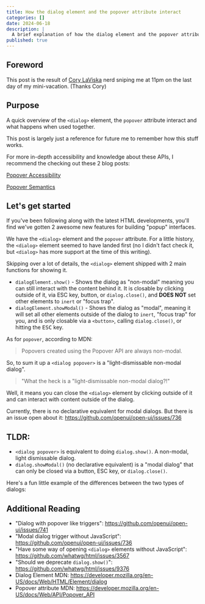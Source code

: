 ```yaml
---
title: How the dialog element and the popover attribute interact
categories: []
date: 2024-06-18
description: |
  A brief explanation of how the dialog element and the popover attribute interact and what happens when used together.
published: true
---
```


## Foreword

This post is the result of [Cory LaViska](@claviska) nerd sniping me at 11pm on the last day of my mini-vacation. (Thanks Cory)

## Purpose

A quick overview of the `<dialog>` element, the `popover` attribute interact and what happens when used together.

This post is largely just a reference for future me to remember how this stuff works.

For more in-depth accessibility and knowledge about these APIs, I recommend the checking out these 2 blog posts:

[Popover Accessibility](https://hidde.blog/popover-accessibility/)

[Popover Semantics](https://hidde.blog/popover-semantics/)

## Let's get started

If you've been following along with the latest HTML developments, you'll find we've gotten 2 awesome new features for building "popup" interfaces.

We have the `<dialog>` element and the `popover` attribute. For a little history, the `<dialog>` element seemed to have landed first (no I didn't fact check it, but `<dialog>` has more support at the time of this writing).

Skipping over a lot of details, the `<dialog>` element shipped with 2 main functions for showing it.

- `dialogElement.show()` - Shows the dialog as "non-modal" meaning you can still interact with the content behind it. It is closable by clicking outside of it, via ESC key, button, or `dialog.close()`, and **DOES NOT** set other elements to `inert` or "focus trap".
- `dialogElement.showModal()` - Shows the dialog as "modal", meaning it will set all other elements outside of the dialog to `inert`, "focus trap" for you, and is only closable via a `<button>`, calling `dialog.close()`, or hitting the <kbd>ESC</kbd> key.

As for `popover`, according to MDN:

> Popovers created using the Popover API are always non-modal.

So, to sum it up a `<dialog popover>` is a "light-dismissable non-modal dialog".

> "What the heck is a "light-dismissable non-modal dialog?!"

Well, it means you can close the `<dialog>` element by clicking outside of it and can interact with content outside of the dialog.

Currently, there is no declarative equivalent for modal dialogs. But there is an issue open about it: <https://github.com/openui/open-ui/issues/736>

## TLDR:

- `<dialog popover>` is equivalent to doing `dialog.show()`. A non-modal, light dismissable dialog.
- `dialog.showModal()` (no declarative equivalent) is a "modal dialog" that can only be closed via a button, ESC key, or `dialog.close()`.

Here's a fun little example of the differences between the two types of dialogs:

<light-preview wrap="hard">
  <template slot="code">
    <dialog id="modal-dialog">
      Modal Dialog
      <br>
      <form method="dialog">
        <button>Close Dialog</button>
      </form>
    </dialog>

    <dialog id="popover-dialog" popover>
      Popover Dialog
      <br>
      <button popovertarget="popover-dialog">Close Dialog</button>
    </dialog>

    <button id="modal-trigger">
      Show modal dialog
    </button>

    <br><br>

    <button popovertarget="popover-dialog">
      Show popover dialog
    </button>

    <script type="module">
      document.querySelector("#modal-trigger").addEventListener("click", () => {
        document.querySelector("#modal-dialog").showModal()
      })
    </script>
  </template>
</light-preview>

## Additional Reading

- "Dialog with popover like triggers": <https://github.com/openui/open-ui/issues/741>
- "Modal dialog trigger without JavaScript": <https://github.com/openui/open-ui/issues/736>
- "Have some way of opening `<dialog>` elements without JavaScript": <https://github.com/whatwg/html/issues/3567>
- "Should we deprecate `dialog.show()`": <https://github.com/whatwg/html/issues/9376>
- Dialog Element MDN: <https://developer.mozilla.org/en-US/docs/Web/HTML/Element/dialog>
- Popover attribute MDN: <https://developer.mozilla.org/en-US/docs/Web/API/Popover_API>

